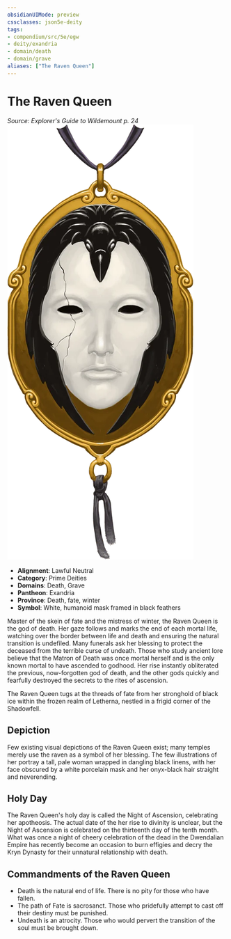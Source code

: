 ```yaml
---
obsidianUIMode: preview
cssclasses: json5e-deity
tags:
- compendium/src/5e/egw
- deity/exandria
- domain/death
- domain/grave
aliases: ["The Raven Queen"]
---
```

# The Raven Queen
*Source: Explorer's Guide to Wildemount p. 24* 
![](https://raw.githubusercontent.com/5etools-mirror-2/5etools-img/main/deities/EGW/Symbol%20of%20The%20Raven%20Queen.webp#symbol)

- **Alignment**: Lawful Neutral
- **Category**: Prime Deities
- **Domains**: Death, Grave
- **Pantheon**: Exandria
- **Province**: Death, fate, winter
- **Symbol**: White, humanoid mask framed in black feathers

Master of the skein of fate and the mistress of winter, the Raven Queen is the god of death. Her gaze follows and marks the end of each mortal life, watching over the border between life and death and ensuring the natural transition is undefiled. Many funerals ask her blessing to protect the deceased from the terrible curse of undeath. Those who study ancient lore believe that the Matron of Death was once mortal herself and is the only known mortal to have ascended to godhood. Her rise instantly obliterated the previous, now-forgotten god of death, and the other gods quickly and fearfully destroyed the secrets to the rites of ascension.

The Raven Queen tugs at the threads of fate from her stronghold of black ice within the frozen realm of Letherna, nestled in a frigid corner of the Shadowfell.

## Depiction

Few existing visual depictions of the Raven Queen exist; many temples merely use the raven as a symbol of her blessing. The few illustrations of her portray a tall, pale woman wrapped in dangling black linens, with her face obscured by a white porcelain mask and her onyx-black hair straight and neverending.

## Holy Day

The Raven Queen's holy day is called the Night of Ascension, celebrating her apotheosis. The actual date of the her rise to divinity is unclear, but the Night of Ascension is celebrated on the thirteenth day of the tenth month. What was once a night of cheery celebration of the dead in the Dwendalian Empire has recently become an occasion to burn effigies and decry the Kryn Dynasty for their unnatural relationship with death.

## Commandments of the Raven Queen

- Death is the natural end of life. There is no pity for those who have fallen.  
- The path of Fate is sacrosanct. Those who pridefully attempt to cast off their destiny must be punished.  
- Undeath is an atrocity. Those who would pervert the transition of the soul must be brought down.